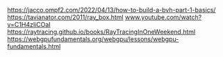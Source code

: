 https://jacco.ompf2.com/2022/04/13/how-to-build-a-bvh-part-1-basics/
https://tavianator.com/2011/ray_box.html
www.youtube.com/watch?v=C1H4zIiCOaI
https://raytracing.github.io/books/RayTracingInOneWeekend.html
https://webgpufundamentals.org/webgpu/lessons/webgpu-fundamentals.html